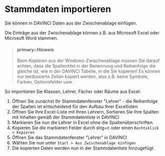 # Stammdaten importieren

Sie können in DAVINCI Daten aus der Zwischenablage einfügen. 

Die Einträge aus der Zwischenablage können z.B. aus Microsoft Excel oder Microsoft Word stammen.

> #### primary::Hinweis
>
>  Beim Kopieren aus der Windows-Zwischenablage müssen Sie darauf achten, dass die Spaltentitel in der Benennung und Reihenfolge die gleiche ist, wie in der DAVINCI Tabelle, in die Sie kopieren! Es können nur textbasierte Zellen kopiert werden, also z.B. keine Symbole, Farben, Optionsfelder usw.

So importieren Sie Klassen, Lehrer, Fächer oder Räume aus Excel:

1. Öffnen Sie zunächst Ihr Stammdatenfenster "Lehrer" - die Reihenfolge der Spalten ist entscheidend für den Aufbau Ihrer Excellisten
2. Öffnen Sie Ihre Excel-Liste mit Ihren Lehrern, Sortieren Sie Ihre Spalten mit Inhalten gemäß der Stammdatenliste in DAVINCI
3. Markieren Sie nun die Lehrer in Excel ohne die Spaltenüberschriften.
4. Kopieren Sie die markieren Felder durch strg+c oder einen ``Rechtsklick > Kopieren`` 
5. Öffnen Sie das Stammdatenfenster "Lehrer" in DAVINCI
6. Wählen Sie nun unter ``Start > Aus Zwischenablage einfügen``
7. Die kopierten Daten werden nun in der Stammdatenliste hinzugefügt. 
